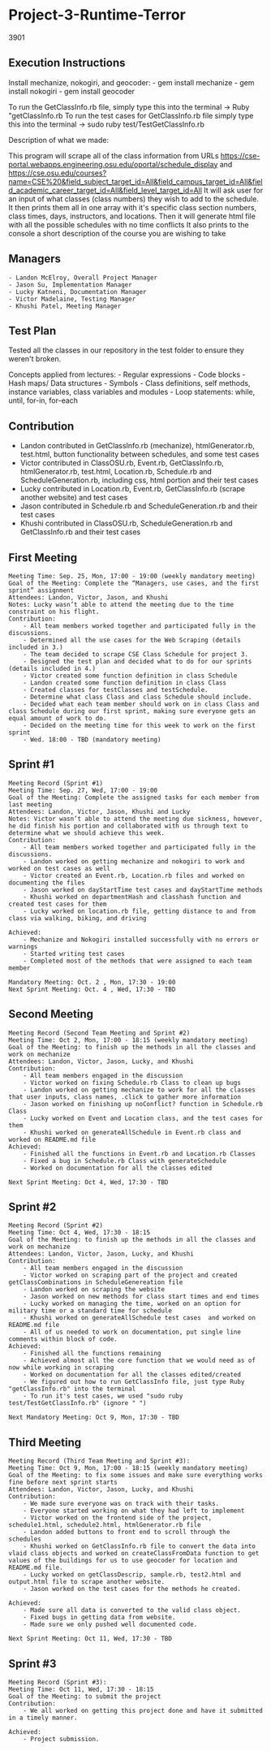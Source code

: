 # Project-3-Runtime-Terror

3901

## Execution Instructions

Install mechanize, nokogiri, and geocoder:
    - gem install mechanize
    - gem install nokogiri
    - gem install geocoder

To run the GetClassInfo.rb file, simply type this into the terminal -> Ruby "getClassInfo.rb
To run the test cases for GetClassInfo.rb file simply type this into the terminal -> sudo ruby test/TestGetClassInfo.rb

Description of what we made:

This program will scrape all of the class information from URLs <https://cse-portal.webapps.engineering.osu.edu/oportal/schedule_display> and <https://cse.osu.edu/courses?name=CSE%20&field_subject_target_id=All&field_campus_target_id=All&field_academic_career_target_id=All&field_level_target_id=All>
    It will ask user for an input of what classes (class numbers) they wish to add to the schedule.
    It then prints them all in one array with it's specific class section numbers, class times, days, instructors, and locations.
    Then it will generate html file with all the possible schedules with no time conflicts
    It also prints to the console a short description of the course you are wishing to take

## Managers

    - Landon McElroy, Overall Project Manager
    - Jason Su, Implementation Manager
    - Lucky Katneni, Documentation Manager
    - Victor Madelaine, Testing Manager
    - Khushi Patel, Meeting Manager

## Test Plan

Tested all the classes in our repository in the test folder to ensure they weren't broken.

Concepts applied from lectures:
    - Regular expressions
    - Code blocks
    - Hash maps/ Data structures
    - Symbols
    - Class definitions, self methods, instance variables, class variables and modules
    - Loop statements: while, until, for-in, for-each

## Contribution

- Landon contributed in GetClassInfo.rb (mechanize), htmlGenerator.rb, test.html, button functionality between schedules, and some test cases
- Victor contributed in ClassOSU.rb, Event.rb, GetClassInfo.rb, htmlGenerator.rb, test.html, Location.rb, Schedule.rb and ScheduleGeneration.rb, including css, html portion and their test cases
- Lucky contributed in Location.rb, Event.rb, GetClassInfo.rb (scrape another website) and test cases
- Jason contributed in Schedule.rb and ScheduleGeneration.rb and their test cases
- Khushi contributed in ClassOSU.rb, ScheduleGeneration.rb and GetClassInfo.rb and their test cases

## First Meeting

    Meeting Time: Sep. 25, Mon, 17:00 - 19:00 (weekly mandatory meeting)
    Goal of the Meeting: Complete the “Managers, use cases, and the first sprint” assignment
    Attendees: Landon, Victor, Jason, and Khushi
    Notes: Lucky wasn’t able to attend the meeting due to the time constraint on his flight.
    Contribution:
        - All team members worked together and participated fully in the discussions.
        - Determined all the use cases for the Web Scraping (details included in 3.)
        - The team decided to scrape CSE Class Schedule for project 3.
        - Designed the test plan and decided what to do for our sprints (details included in 4.)
        - Victor created some function definition in class Schedule
        - Landon created some function definition in class Class
        - Created classes for testClasses and testSchedule.
        - Determine what class Class and class Schedule should include.
        - Decided what each team member should work on in class Class and class Schedule during our first sprint, making sure everyone gets an equal amount of work to do.
        - Decided on the meeting time for this week to work on the first sprint
        - Wed. 18:00 - TBD (mandatory meeting)

## Sprint #1

    Meeting Record (Sprint #1)
    Meeting Time: Sep. 27, Wed, 17:00 - 19:00 
    Goal of the Meeting: Complete the assigned tasks for each member from last meeting
    Attendees: Landon, Victor, Jason, Khushi and Lucky
    Notes: Victor wasn’t able to attend the meeting due sickness, however, he did finish his portion and collaborated with us through text to determine what we should achieve this week.
    Contribution:
        - All team members worked together and participated fully in the discussions.
        - Landon worked on getting mechanize and nokogiri to work and worked on test cases as well
        - Victor created an Event.rb, Location.rb files and worked on documenting the files
        - Jason worked on dayStartTime test cases and dayStartTime methods
        - Khushi worked on departmentHash and classhash function and created test cases for them
        - Lucky worked on location.rb file, getting distance to and from class via walking, biking, and driving

    Achieved:
        - Mechanize and Nokogiri installed successfully with no errors or warnings
        - Started writing test cases
        - Completed most of the methods that were assigned to each team member

    Mandatory Meeting: Oct. 2 , Mon, 17:30 - 19:00
    Next Sprint Meeting: Oct. 4 , Wed, 17:30 - TBD

## Second Meeting

    Meeting Record (Second Team Meeting and Sprint #2)
    Meeting Time: Oct 2, Mon, 17:00 - 18:15 (weekly mandatory meeting)
    Goal of the Meeting: to finish up the methods in all the classes and work on mechanize
    Attendees: Landon, Victor, Jason, Lucky, and Khushi
    Contribution:
        - All team members engaged in the discussion 
        - Victor worked on fixing Schedule.rb Class to clean up bugs
        - Landon worked on getting mechanize to work for all the classes that user inputs, class names, .click to gather more information
        - Jason worked on finishing up noConflict? function in Schedule.rb Class
        - Lucky worked on Event and Location class, and the test cases for them
        - Khushi worked on generateAllSchedule in Event.rb class and worked on README.md file
    Achieved:
        - Finished all the functions in Event.rb and Location.rb Classes
        - Fixed a bug in Schedule.rb Class with generateSchedule
        - Worked on documentation for all the classes edited

    Next Sprint Meeting: Oct 4, Wed, 17:30 - TBD

## Sprint #2

    Meeting Record (Sprint #2)
    Meeting Time: Oct 4, Wed, 17:30 - 18:15 
    Goal of the Meeting: to finish up the methods in all the classes and work on mechanize
    Attendees: Landon, Victor, Jason, Lucky, and Khushi
    Contribution:
        - All team members engaged in the discussion 
        - Victor worked on scraping part of the project and created getClassCombinations in ScheduleGenereation file
        - Landon worked on scraping the website
        - Jason worked on new methods for class start times and end times
        - Lucky worked on managing the time, worked on an option for military time or a standard time for schedule
        - Khushi worked on generateAllSchedule test cases  and worked on README.md file
        - All of us needed to work on documentation, put single line comments within block of code.
    Achieved:
        - Finished all the functions remaining
        - Achieved almost all the core function that we would need as of now while working in scraping
        - Worked on documentation for all the classes edited/created
        - We figured out how to run GetClassInfo file, just type Ruby "getClassInfo.rb" into the terminal
        - To run it's test cases, we used "sudo ruby test/TestGetClassInfo.rb" (ignore " ")

    Next Mandatory Meeting: Oct 9, Mon, 17:30 - TBD

## Third Meeting

    Meeting Record (Third Team Meeting and Sprint #3):
    Meeting Time: Oct 9, Mon, 17:00 - 18:15 (weekly mandatory meeting)
    Goal of the Meeting: to fix some issues and make sure everything works fine before next sprint starts
    Attendees: Landon, Victor, Jason, Lucky, and Khushi
    Contribution:
        - We made sure everyone was on track with their tasks.
        - Everyone started working on what they had left to implement
        - Victor worked on the frontend side of the project, schedule1.html, schedule2.html, htmlGenerator.rb file
        - Landon added buttons to front end to scroll through the schedules
        - Khushi worked on GetClassInfo.rb file to convert the data into vlaid class objects and worked on createClassFromData function to get values of the buildings for us to use geocoder for location and README.md file. 
        - Lucky worked on getClassDescrip, sample.rb, test2.html and output.html file to scrape another website.
        - Jason worked on the test cases for the methods he created.

    Achieved:
        - Made sure all data is converted to the valid class object.
        - Fixed bugs in getting data from website.
        - Made sure we only pushed well documented code.

    Next Sprint Meeting: Oct 11, Wed, 17:30 - TBD

## Sprint #3

    Meeting Record (Sprint #3):
    Meeting Time: Oct 11, Wed, 17:30 - 18:15
    Goal of the Meeting: to submit the project
    Contribution:
        - We all worked on getting this project done and have it submitted in a timely manner.

    Achieved:
        - Project submission.
